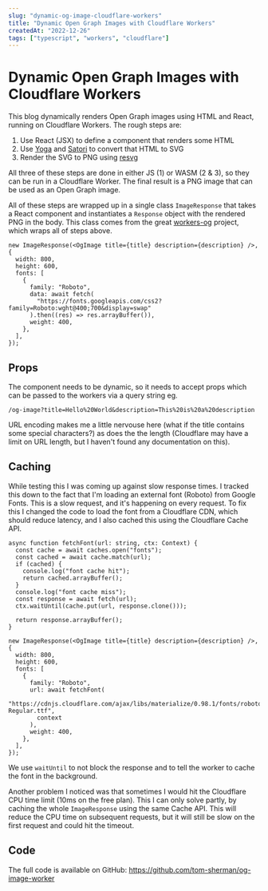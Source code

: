 ```yaml
---
slug: "dynamic-og-image-cloudflare-workers"
title: "Dynamic Open Graph Images with Cloudflare Workers"
createdAt: "2022-12-26"
tags: ["typescript", "workers", "cloudflare"]
---
```


# Dynamic Open Graph Images with Cloudflare Workers

This blog dynamically renders Open Graph images using HTML and React, running on Cloudflare Workers. The rough steps are:

1. Use React (JSX) to define a component that renders some HTML
2. Use [Yoga](https://github.com/facebook/yoga) and [Satori](https://github.com/vercel/satori) to convert that HTML to SVG
3. Render the SVG to PNG using [resvg](https://github.com/RazrFalcon/resvg)

All three of these steps are done in either JS (1) or WASM (2 & 3), so they can be run in a Cloudflare Worker. The final result is a PNG image that can be used as an Open Graph image.

All of these steps are wrapped up in a single class `ImageResponse` that takes a React component and instantiates a `Response` object with the rendered PNG in the body. This class comes from the great [workers-og](https://github.com/kvnang/workers-og) project, which wraps all of steps above.

```tsx
new ImageResponse(<OgImage title={title} description={description} />, {
  width: 800,
  height: 600,
  fonts: [
    {
      family: "Roboto",
      data: await fetch(
        "https://fonts.googleapis.com/css2?family=Roboto:wght@400;700&display=swap"
      ).then((res) => res.arrayBuffer()),
      weight: 400,
    },
  ],
});
```

## Props

The component needs to be dynamic, so it needs to accept props which can be passed to the workers via a query string eg.

```
/og-image?title=Hello%20World&description=This%20is%20a%20description
```

URL encoding makes me a little nervouse here (what if the title contains some special characters?) as does the the length (Cloudflare may have a limit on URL length, but I haven't found any documentation on this).

## Caching

While testing this I was coming up against slow response times. I tracked this down to the fact that I'm loading an external font (Roboto) from Google Fonts. This is a slow request, and it's happening on every request. To fix this I changed the code to load the font from a Cloudflare CDN, which should reduce latency, and I also cached this using the Cloudflare Cache API.

```tsx
async function fetchFont(url: string, ctx: Context) {
  const cache = await caches.open("fonts");
  const cached = await cache.match(url);
  if (cached) {
    console.log("font cache hit");
    return cached.arrayBuffer();
  }
  console.log("font cache miss");
  const response = await fetch(url);
  ctx.waitUntil(cache.put(url, response.clone()));

  return response.arrayBuffer();
}

new ImageResponse(<OgImage title={title} description={description} />, {
  width: 800,
  height: 600,
  fonts: [
    {
      family: "Roboto",
      url: await fetchFont(
        "https://cdnjs.cloudflare.com/ajax/libs/materialize/0.98.1/fonts/roboto/Roboto-Regular.ttf",
        context
      ),
      weight: 400,
    },
  ],
});
```

We use `waitUntil` to not block the response and to tell the worker to cache the font in the background.

Another problem I noticed was that sometimes I would hit the Cloudflare CPU time limit (10ms on the free plan). This I can only solve partly, by caching the whole `ImageResponse` using the same Cache API. This will reduce the CPU time on subsequent requests, but it will still be slow on the first request and could hit the timeout.

## Code

The full code is available on GitHub: https://github.com/tom-sherman/og-image-worker

